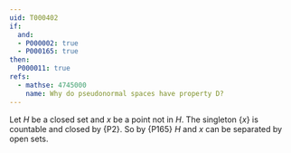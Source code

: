 ```yaml
---
uid: T000402
if:
  and:
  - P000002: true
  - P000165: true
then:
  P000011: true
refs:
  - mathse: 4745000
    name: Why do pseudonormal spaces have property D?
---
```


Let $H$ be a closed set and $x$ be a point not in $H$.  The singleton $\{x\}$ is countable and closed by {P2}.  So by {P165} $H$ and $x$ can be separated by open sets.
